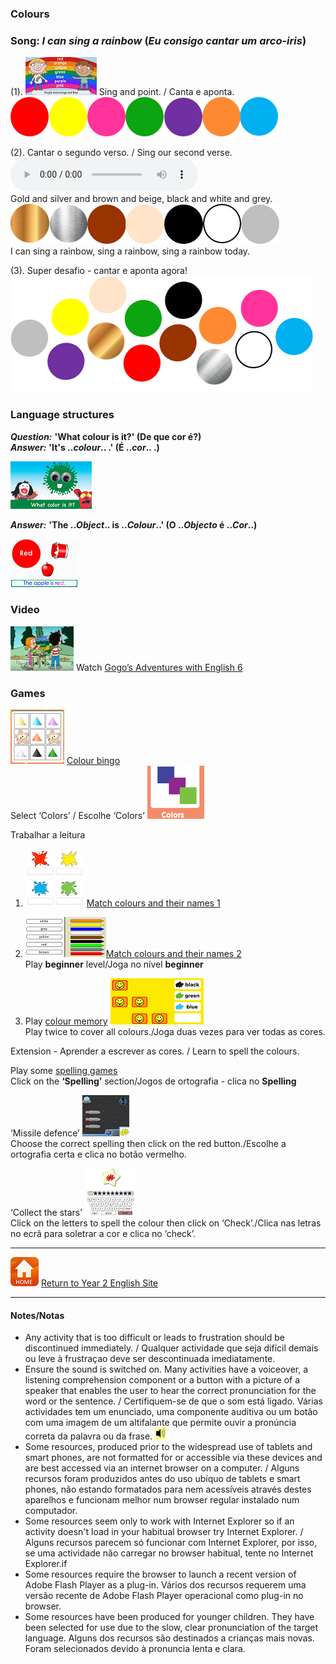### Colours

### Song: *I can sing a rainbow* (*Eu consigo cantar um arco-iris*)  

(1). [![sar1](/images/sar1.png)](https://www.youtube.com/watch?v=T7tSN-WH96E) Sing and point. / Canta e aponta.  
![colbbbc](/images/colbbbc.png)

(2). Cantar o segundo verso. / Sing our second verse.  
<audio src="audio/y2_v2.mp3" controls preload></audio>  
Gold and silver and brown and beige, black and white and grey.  
![colbbbc2](/images/colbbbc2.png)  
I can sing a rainbow, sing a rainbow, sing a rainbow today.

(3). Super desafio - cantar e aponta agora!  
![colmix2](/images/colmix2.png)

### Language structures

***Question:*** **'What colour is it?' (De que cor é?)**  
***Answer:*** **'It's ..*colour*.. .' (É ..*cor*.. .)**

[![dewc](/images/dewc.png)](https://www.youtube.com/watch?v=YyFLBTTAbSE)

***Answer:*** **'The ..*Object*.. is ..*Colour*..' (O ..*Objecto* é ..*Cor*..)**

[![bbar](/images/bbar.png)](https://www.youtube.com/watch?v=1jv0Gx_q_OU)

### Video

[![gae6](/images/gae6.png)](https://www.youtube.com/watch?v=_2WAwT9cKAk) Watch [Gogo’s Adventures with English 6](https://www.youtube.com/watch?v=_2WAwT9cKAk)

### Games

[![cobi](/images/cobi.PNG)](http://www.abcya.com/shapes_colors_bingo.htm) [Colour bingo](http://www.abcya.com/shapes_colors_bingo.htm)  
Select ‘Colors’ / Escolhe ‘Colors’ ![cobi2](/images/cobi2.PNG)

Trabalhar a leitura  

1. [![bcol](/images/bcol.PNG)](https://learnenglishkids.britishcouncil.org/en/word-games/colours) [Match colours and their names 1](https://learnenglishkids.britishcouncil.org/en/word-games/colours) 

2. [![ccol](/images/ccol.PNG)](https://englishflashgames.blogspot.pt/2008/05/colours-game.html)[Match  colours and their names 2](https://englishflashgames.blogspot.pt/2008/05/colours-game.html)  
   Play **beginner** level/Joga no nível **beginner**

3. Play [colour memory](https://www.eslgamesplus.com/colors-vocabulary-esl-memory-game/) [![cmem](/images/cmem.PNG)](https://www.eslgamesplus.com/colors-vocabulary-esl-memory-game/)  
   Play twice to cover all colours./Joga duas vezes para ver todas as cores.

Extension - Aprender a escrever as cores. / Learn to spell the colours.  

Play some [spelling games](http://www.mes-games.com/colors.php)  
   Click on the **‘Spelling’** section/Jogos de ortografia - clica no **Spelling**

   ‘Missile defence’ [![mdef](/images/mdef.PNG)](http://www.mes-games.com/colors.php)  
   Choose the correct spelling then click on the red button./Escolhe a ortografia certa e clica no botão vermelho.

   ‘Collect the stars’ [![star](/images/star.PNG)](http://www.mes-games.com/colors.php)  
   Click on the letters to spell the colour then click on ‘Check’./Clica nas letras no ecrã para soletrar a cor e clica no ‘check’.  

***
[![home](/images/home.PNG)](https://tangerina-pt.github.io/English/Year2) [Return to Year 2 English Site](https://tangerina-pt.github.io/English/Year2)

***

#### Notes/Notas
* Any activity that is too difficult or leads to frustration should be discontinued immediately. / Qualquer actividade que seja difícil demais ou leve à frustraçao deve ser descontinuada imediatamente.
* Ensure the sound is switched on. Many activities have a voiceover, a listening comprehension component or a button with a picture of a speaker that enables the user to hear the correct pronunciation for the word or the sentence. / Certifiquem-se de que o som está ligado. Várias actividades tem um enunciado, uma componente auditiva ou um botão com uma imagem de um altifalante que permite ouvir a pronúncia correta da palavra ou da frase. ![spkr2](/images/spkr2.PNG)
* Some resources, produced prior to the widespread use of tablets and smart phones, are not formatted for or accessible via these devices and are best accessed via an internet browser on a computer. / Alguns recursos foram produzidos antes do uso ubíquo de tablets e smart phones, não estando formatados para nem acessíveis através destes aparelhos e funcionam melhor num browser regular instalado num computador.
* Some resources seem only to work with Internet Explorer so if an activity doesn't load in your habitual browser try Internet Explorer. / Alguns recursos parecem só funcionar com Internet Explorer, por isso, se uma actividade não carregar no browser habitual, tente no Internet Explorer.if
* Some resources require the browser to launch a recent version of Adobe Flash Player as a plug-in. Vários dos recursos requerem uma versão recente de Adobe Flash Player operacional como plug-in no browser.
* Some resources have been produced for younger children. They have been selected for use due to the slow, clear pronunciation of the target language. Alguns dos recursos são destinados a crianças mais novas. Foram selecionados devido à pronuncia lenta e clara.
